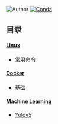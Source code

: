 ![Author](https://img.shields.io/badge/Author-iyingdong-green.svg)
[![Conda](https://img.shields.io/conda/pn/conda-forge/python.svg)]()

## 目录

#### [Linux](Linux/index.md)

+ [常用命令](Linux/command.md)

#### [Docker](Docker/index.md)

+ [基础](Docker/base.md)

#### [Machine Learning](ML/index.md)

* [Yolov5](ML/yolov5.md)

